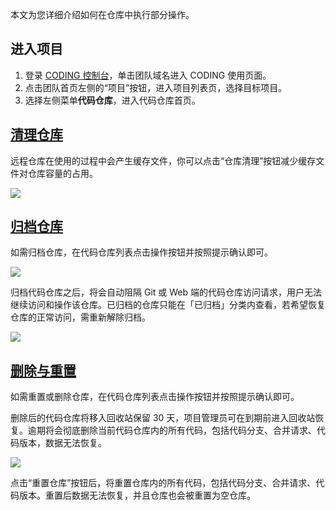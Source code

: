 本文为您详细介绍如何在仓库中执行部分操作。

## 进入项目
1. 登录 [CODING 控制台](https://console.cloud.tencent.com/coding)，单击团队域名进入 CODING 使用页面。
2. 点击团队首页左侧的“项目”按钮，进入项目列表页，选择目标项目。
3. 选择左侧菜单**代码仓库**，进入代码仓库首页。


## [清理仓库](#clean)

远程仓库在使用的过程中会产生缓存文件，你可以点击“仓库清理”按钮减少缓存文件对仓库容量的占用。

![](https://help-assets.codehub.cn/enterprise/20220705104912.png)

## [归档仓库](#archive)

如需归档仓库，在代码仓库列表点击操作按钮并按照提示确认即可。

![](https://help-assets.codehub.cn/enterprise/20211104163834.png)

归档代码仓库之后，将会自动阻隔 Git 或 Web 端的代码仓库访问请求，用户无法继续访问和操作该仓库。已归档的仓库只能在「已归档」分类内查看，若希望恢复仓库的正常访问，需重新解除归档。

![](https://help-assets.codehub.cn/enterprise/20211104163920.png)

## [删除与重置](#delete)

如需重置或删除仓库，在代码仓库列表点击操作按钮并按照提示确认即可。

删除后的代码仓库将移入回收站保留 30 天，项目管理员可在到期前进入回收站恢复。逾期将会彻底删除当前代码仓库内的所有代码，包括代码分支、合并请求、代码版本，数据无法恢复。

![](https://help-assets.codehub.cn/enterprise/20210915160638.png)

点击“重置仓库”按钮后，将重置仓库内的所有代码，包括代码分支、合并请求、代码版本。重置后数据无法恢复，并且仓库也会被重置为空仓库。

